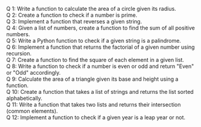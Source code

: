 Q 1: Write a function to calculate the area of a circle given its radius. <br />
Q 2: Create a function to check if a number is prime. <br />
Q 3: Implement a function that reverses a given string. <br />
Q 4: Given a list of numbers, create a function to find the sum of all positive numbers. <br />
Q 5: Write a Python function to check if a given string is a palindrome. <br />
Q 6: Implement a function that returns the factorial of a given number using recursion. <br />
Q 7: Create a function to find the square of each element in a given list. <br />
Q 8: Write a function to check if a number is even or odd and return "Even" or "Odd" accordingly. <br />
Q 9: Calculate the area of a triangle given its base and height using a function. <br />
Q 10: Create a function that takes a list of strings and returns the list sorted alphabetically. <br />
Q 11: Write a function that takes two lists and returns their intersection (common elements). <br />
Q 12: Implement a function to check if a given year is a leap year or not. <br />